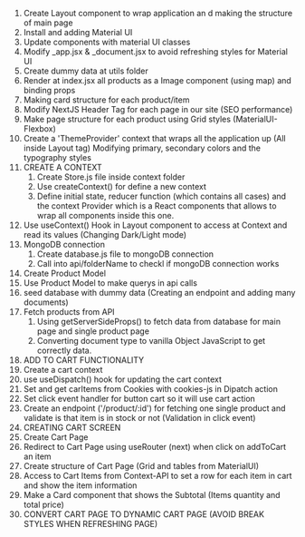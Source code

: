 1. Create Layout component to wrap application an d making the structure of main page
2. Install and adding Material UI
3. Update components with material UI classes
4. Modify _app.jsx & _document.jsx to avoid refreshing styles for Material UI
5. Create dummy data at utils folder
6. Render at index.jsx all products as a Image component (using map) and binding props
7. Making card structure for each product/item
8. Modify NextJS Header Tag for each page in our site (SEO performance)
9. Make page structure for each product using Grid styles (MaterialUI-Flexbox)
10. Create a 'ThemeProvider' context that wraps all the application up (All inside Layout tag) Modifying primary, secondary colors and the typography styles
11. CREATE A CONTEXT
    1. Create Store.js file inside context folder
    2. Use createContext() for define a new context
    3. Define initial state, reducer function (which contains all cases) and the context Provider which is a React components that allows to wrap all components inside this one.
12. Use useContext() Hook in Layout component to access at Context and read its values (Changing Dark/Light mode) 
13. MongoDB connection
    1. Create database.js file to mongoDB connection
    2. Call into api/folderName to checkl if mongoDB connection works 
14. Create Product Model
15. Use Product Model to make querys in api calls
16. seed database with dummy data (Creating an endpoint and adding many documents) 
17. Fetch products from API
    1. Using getServerSideProps() to fetch data from database for main page and single product page
    2. Converting document type to vanilla Object JavaScript to get correctly data.
18. ADD TO CART FUNCTIONALITY
  1. Create a cart context 
  2. use useDispatch() hook for updating the cart context
  3. Set and get carItems from Cookies with cookies-js in Dipatch action
  4. Set click event handler for button cart so it will use cart action
  5. Create an endpoint ('/product/:id') for fetching one single product and validate is that item is in stock or not (Validation in click event)
19. CREATING CART SCREEN
 1. Create Cart Page
 2. Redirect to Cart Page using useRouter (next) when click on addToCart an item
 3. Create structure of Cart Page (Grid and tables from MaterialUI)
 4. Access to Cart Items from Context-API to set a row for each item in cart and show the item information
 5. Make a Card component that shows the Subtotal (Items quantity and total price)
 20. CONVERT CART PAGE TO DYNAMIC CART PAGE (AVOID BREAK STYLES WHEN REFRESHING PAGE)

